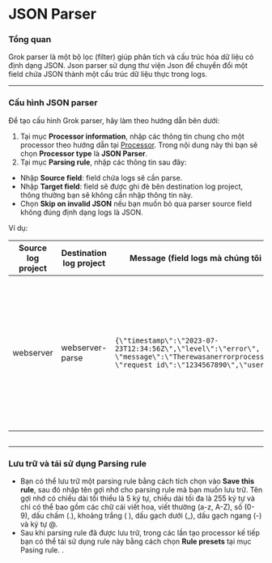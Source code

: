 # JSON Parser

### Tổng quan

Grok parser là một bộ lọc (filter) giúp phân tích và cấu trúc hóa dữ liệu có định dạng JSON. Json parser sử dụng thư viện Json để chuyển đổi một field chứa JSON thành một cấu trúc dữ liệu thực trong logs.

***

### Cấu hình JSON parser

Để tạo cấu hình Grok parser, hãy làm theo hướng dẫn bên dưới:&#x20;

1. Tại mục **Processor information**, nhập các thông tin chung cho một processor theo hướng dẫn tại [Processor](./). Trong nội dung này thì bạn sẽ chọn **Processor type** là **JSON Parser**.
2. Tại mục **Parsing rule**, nhập các thông tin sau đây:

* Nhập **Source field**: field chứa logs sẽ cần parse.
* Nhập **Target field**: field sẽ được ghi đè bên destination log project, thông thường bạn sẽ không cần nhập thông tin này.
* Chọn **Skip on invalid JSON** nếu bạn muốn bỏ qua parser source field không đúng định dạng logs là JSON.

Ví dụ:&#x20;

<table><thead><tr><th>Source log project</th><th>Destination log project</th><th>Message (field logs mà chúng tôi thực hiện parser)</th><th>Kết quả parser</th></tr></thead><tbody><tr><td>webserver</td><td>webserver-parse</td><td><pre><code>{\"timestamp\":\"2023-07-23T12:34:56Z\",\"level\":\"error\",
\"message\":\"Therewasanerrorprocessingtherequest\",
\"request_id\":\"1234567890\",\"user_id\":\"vngcloud1\"}
</code></pre></td><td>{<br>     "timestamp": "2023-07-23T12:34:56Z",<br>     "level": "error",<br>      "message": "There was an error processing the request",<br>      "request_id": "1234567890",<br>      "user_id": "vngcloud1"<br>}</td></tr></tbody></table>

<figure><img src="../../../../../.gitbook/assets/image (323).png" alt=""><figcaption></figcaption></figure>

***

### Lưu trữ và tái sử dụng Parsing rule

* Bạn có thể lưu trữ một parsing rule bằng cách tích chọn vào **Save this rule**, sau đó nhập tên gợi nhớ cho parsing rule mà bạn muốn lưu trữ. Tên gợi nhớ có chiều dài tối thiểu là 5 ký tự, chiều dài tối đa là 255 ký tự và chỉ có thể bao gồm các chữ cái viết hoa, viết thường (a-z, A-Z), số (0-9), dấu chấm (.), khoảng trắng ( ), dấu gạch dưới (\_), dấu gạch ngang (-) và ký tự @.
* Sau khi parsing rule đã được lưu trữ, trong các lần tạo processor kế tiếp bạn có thể tái sử dụng rule này bằng cách chọn **Rule presets** tại mục Pasing rule. .
